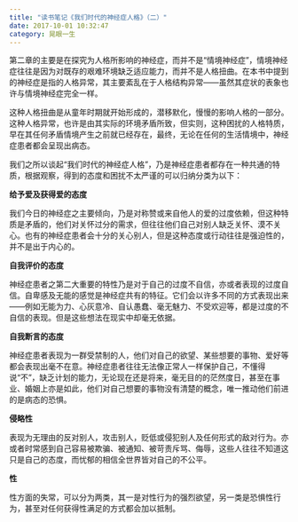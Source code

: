 ```yaml
---
title: "读书笔记《我们时代的神经症人格》（二）"
date: 2017-10-01 10:32:47
category: 晃眼一生
---
```


第二章的主要是在探究为人格所影响的神经症，而并不是“情境神经症”，情境神经症往往是因为对既存的艰难环境缺乏适应能力，而并不是人格扭曲。在本书中提到的神经症是指的人格异常，其主要紊乱在于人格结构异常——虽然其症状的表象也许与情境神经症完全一样。

这种人格扭曲是从童年时期就开始形成的，潜移默化，慢慢的影响人格的一部分。这种人格异常，也许是由其实际的环境矛盾所致，但实则，这种困扰的人格特质，早在其任何矛盾情境产生之前就已经存在，最终，无论在任何的生活情境中，神经症患者都会呈现出病态。

我们之所以谈起“我们时代的神经症人格”，乃是神经症患者都存在一种共通的特质，根据观察，得到的态度和困扰不太严谨的可以归纳分类为以下：

**给予爱及获得爱的态度**

我们今日的神经症之主要倾向，乃是对称赞或来自他人的爱的过度依赖，但这种特质是矛盾的，他们对关怀过分的需求，但往往他们自己对别人缺乏关怀、漠不关心。也有的神经症患者会十分的关心别人，但是这种态度或行动往往是强迫性的，并不是出于内心的。

**自我评价的态度**

神经症患者之第二大重要的特性乃是对于自己的过度不自信，亦或者表现的过度自信。自卑感及无能的感觉是神经症共有的特征。它们会以许多不同的方式表现出来——例如无能为力、心灰意冷、自认愚蠢、毫无魅力、不受欢迎等，都是过度的不自信的表现。但是这些想法在现实中却毫无依据。

**自我断言的态度**

神经症患者表现为一群受禁制的人，他们对自己的欲望、某些想要的事物、爱好等都会表现出毫不在意。神经症患者往往无法像正常人一样保护自己，不懂得说“不”，缺乏计划的能力，无论现在还是将来，毫无目的的茫然度日，甚至在事业、婚姻上亦是如此，他们对自己想要的事物没有清楚的概念，唯一推动他们前进的是病态的恐惧。

**侵略性**

表现为无理由的反对别人，攻击别人，贬低或侵犯别人及任何形式的敌对行为。亦或者时常感到自己容易被欺骗、被通知、被苛责斥骂、侮辱，这些人往往不知道这只是自己的态度，而忧郁的相信全世界皆对自己的不公平。

**性**

性方面的失常，可以分为两类，其一是对性行为的强烈欲望，另一类是恐惧性行为，甚至对任何获得性满足的方式都会加以抵制。

